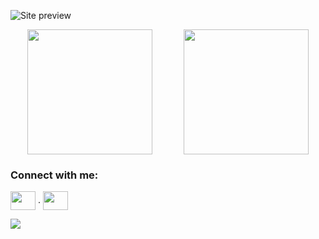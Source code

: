 ![Site preview](https://i.ibb.co/RpmbtWJ/git-background.png)

<div style="display: flex; justify-content: center;">
  <a style="margin-right: 50px;">
    <img height="200" src="https://github-readme-stats.vercel.app/api?username=imedcherfaoui&show_icons=true&theme=radical" />
  </a>
  <a>
    <img height="200" src="https://github-readme-stats.vercel.app/api/top-langs/?username=imedcherfaoui&layout=compact" />
  </a>
</div>

<h3 align="left">Connect with me:</h3>
<p align="left">
<a href="https://www.linkedin.com/in/cherfaoui-imededdine/" target="blank"><img align="center" src="https://cdn-icons-png.flaticon.com/256/174/174857.png" alt="" height="30" width="40" /></a>
  <span width="50">.</span>
<a href="https://www.instagram.com/imedoari.jpg/" target="blank"><img align="center" src="https://upload.wikimedia.org/wikipedia/commons/thumb/a/a5/Instagram_icon.png/600px-Instagram_icon.png" alt="" height="30" width="40" /></a>
</p>

![](https://komarev.com/ghpvc/?username=your-github-username&style=for-the-badge)
<!--
**imedcherfaoui/imedcherfaoui** is a ✨ _special_ ✨ repository because its `README.md` (this file) appears on your GitHub profile.

Here are some ideas to get you started:

- 🔭 I’m currently working on ...
- 🌱 I’m currently learning ...
- 👯 I’m looking to collaborate on ...
- 🤔 I’m looking for help with ...
- 💬 Ask me about ...
- 📫 How to reach me: ...
- 😄 Pronouns: ...
- ⚡ Fun fact: ...
-->
